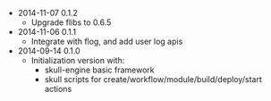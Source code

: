 * 2014-11-07 0.1.2
   * Upgrade flibs to 0.6.5
* 2014-11-06 0.1.1
   * Integrate with flog, and add user log apis
* 2014-09-14 0.1.0
   * Initialization version with:
      * skull-engine basic framework
      * skull scripts for create/workflow/module/build/deploy/start actions
